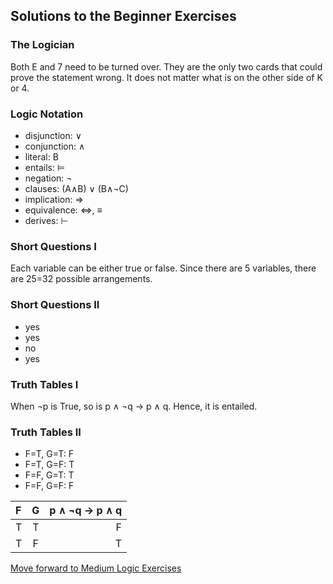 ## Solutions to the Beginner Exercises

### The Logician

Both  E and 7 need to be turned over. They are the only two cards that could prove the statement wrong. It does not matter what is on the other side of K or 4.

### Logic Notation

- disjunction: ∨
- conjunction: ∧
- literal: B
- entails: ⊨
- negation: ¬
- clauses: (A∧B) ∨ (B∧¬C)
- implication: ⇒
- equivalence: ⇔, ≡
- derives: ⊢

### Short Questions I

Each variable can be either true or false. Since there are 5 variables, there are 25=32 possible arrangements.

### Short Questions II

- yes
- yes
- no
- yes

### Truth Tables I

When ¬p is True, so is p ∧ ¬q → p ∧ q. Hence, it is entailed.

### Truth Tables II
- F=T, G=T: F
- F=T, G=F: T
- F=F, G=T: T
- F=F, G=F: F

| F    | G    | p ∧ ¬q → p ∧ q |
| :--- |:----:|           ---: |
| T    | T    |        F       |
| T    | F    |        T       |

[Move forward to Medium Logic Exercises](https://github.com/UMdecisionsupport/DecisionSupport2023/blob/main/Logic/Medium.md)
